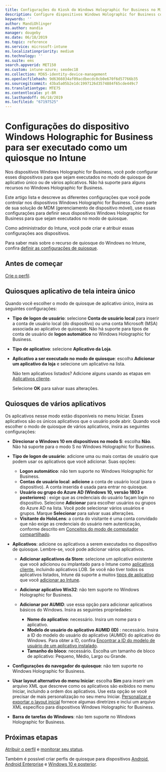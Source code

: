 ```yaml
---
title: Configurações do Kiosk do Windows Holographic for Business no Microsoft Intune – Azure | Microsoft Docs
description: Configure dispositivos Windows Holographic for Business como quiosques de aplicativo único e de vários aplicativos, personalize o menu Iniciar, adicione aplicativos, mostre a barra de tarefas e configure um navegador da Web no Intune.
keywords: ''
author: MandiOhlinger
ms.author: mandia
manager: dougeby
ms.date: 06/18/2019
ms.topic: reference
ms.service: microsoft-intune
ms.localizationpriority: medium
ms.technology: ''
ms.suite: ems
search.appverid: MET150
ms.custom: intune-azure; seodec18
ms.collection: M365-identity-device-management
ms.openlocfilehash: 9d6366034af09acdbecdc0cb0e670f6d57766b35
ms.sourcegitcommit: 43ba5a05b2e1dc1997126d3574884f65cde449c7
ms.translationtype: MTE75
ms.contentlocale: pt-BR
ms.lasthandoff: 06/18/2019
ms.locfileid: "67197525"
---
```

# <a name="windows-holographic-for-business-device-settings-to-run-as-a-kiosk-in-intune"></a>Configurações do dispositivo Windows Holographic for Business para ser executado como um quiosque no Intune

Nos dispositivos Windows Holographic for Business, você pode configurar esses dispositivos para que sejam executados no modo de quiosque de aplicativo único ou de vários aplicativos. Não há suporte para alguns recursos no Windows Holographic for Business.

Este artigo lista e descreve as diferentes configurações que você pode controlar nos dispositivos Windows Holographic for Business. Como parte de sua solução de MDM (gerenciamento de dispositivo móvel), use essas configurações para definir seus dispositivos Windows Holographic for Business para que sejam executados no modo de quiosque.

Como administrador do Intune, você pode criar e atribuir essas configurações aos dispositivos.

Para saber mais sobre o recurso de quiosque do Windows no Intune, confira [definir as configurações de quiosque](kiosk-settings.md).

## <a name="before-you-begin"></a>Antes de começar

[Crie o perfil](kiosk-settings.md#create-the-profile).

## <a name="single-full-screen-app-kiosks"></a>Quiosques aplicativo de tela inteira único

Quando você escolher o modo de quiosque de aplicativo único, insira as seguintes configurações:

- **Tipo de logon de usuário**: selecione **Conta de usuário local** para inserir a conta de usuário local (do dispositivo) ou uma conta Microsoft (MSA) associada ao aplicativo de quiosque. Não há suporte para tipos de conta de usuário de **logon automático** no Windows Holographic for Business.

- **Tipo de aplicativo**: selecione **Aplicativo da Loja**.

- **Aplicativo a ser executado no modo de quiosque**: escolha **Adicionar um aplicativo da loja** e selecione um aplicativo na lista.

    Não tem aplicativos listados? Adicione alguns usando as etapas em [Aplicativos cliente](apps-add.md).

    Selecione **OK** para salvar suas alterações.

## <a name="multi-app-kiosks"></a>Quiosques de vários aplicativos

Os aplicativos nesse modo estão disponíveis no menu Iniciar. Esses aplicativos são os únicos aplicativos que o usuário pode abrir. Quando você escolher o modo de quiosque de vários aplicativos, insira as seguintes configurações:

- **Direcionar o Windows 10 em dispositivos no modo S**: escolha **Não**. Não há suporte para o modo S no Windows Holographic for Business.

- **Tipo de logon de usuário**: adicione uma ou mais contas de usuário que podem usar os aplicativos que você adicionar. Suas opções: 

  - **Logon automático**: não tem suporte no Windows Holographic for Business.
  - **Contas de usuário local**: **adicione** a conta de usuário local (para o dispositivo). A conta inserida é usada para entrar no quiosque.
  - **Usuário ou grupo do Azure AD (Windows 10, versão 1803 e posteriores)** : exige que as credenciais do usuário façam login no dispositivo. Selecione **Adicionar** para escolher usuários ou grupos do Azure AD na lista. Você pode selecionar vários usuários e grupos. Marque **Selecionar** para salvar suas alterações.
  - **Visitante do HoloLens**: a conta do visitante é uma conta convidado que não exige as credenciais do usuário nem autenticação, conforme descrito em [Conceitos do modo de computador compartilhado](https://docs.microsoft.com/windows/configuration/set-up-shared-or-guest-pc#shared-pc-mode-concepts).

- **Aplicativos**: adicione os aplicativos a serem executados no dispositivo de quiosque. Lembre-se, você pode adicionar vários aplicativos.

  - **Adicionar aplicativos da Store**: selecione um aplicativo existente que você adicionou ou implantado para o Intune como [aplicativos cliente](apps-add.md), incluindo aplicativos LOB. Se você não tiver todos os aplicativos listados, Intune dá suporte a muitos [tipos de aplicativo](apps-add.md) que você [adicionar ao Intune](store-apps-windows.md).
  - **Adicionar aplicativo Win32**: não tem suporte no Windows Holographic for Business.
  - **Adicionar por AUMID**: use essa opção para adicionar aplicativos básicos do Windows. Insira as seguintes propriedades: 

    - **Nome do aplicativo**: necessário. Insira um nome para o aplicativo.
    - **Modelo de usuário do aplicativo AUMID (ID)** : necessário. Insira a ID do modelo do usuário do aplicativo (AUMID) do aplicativo do Windows. Para obter a ID, confira [Encontrar a ID do modelo de usuário de um aplicativo instalado](https://docs.microsoft.com/windows-hardware/customize/enterprise/find-the-application-user-model-id-of-an-installed-app).
    - **Tamanho do bloco**: necessário. Escolha um tamanho de bloco de aplicativo: Pequeno, Médio, Largo ou Grande.

- **Configurações do navegador do quiosque**: não tem suporte no Windows Holographic for Business.

- **Usar layout alternativo do menu Iniciar**: escolha **Sim** para inserir um arquivo XML que descreve como os aplicativos são exibidos no menu Iniciar, incluindo a ordem dos aplicativos. Use esta opção se você precisar de mais personalização no seu menu Iniciar. [Personalizar e exportar o layout inicial](https://docs.microsoft.com/hololens/hololens-kiosk#start-layout-for-hololens) fornece algumas diretrizes e inclui um arquivo XML específico para dispositivos Windows Holographic for Business.

- **Barra de tarefas do Windows**: não tem suporte no Windows Holographic for Business.

## <a name="next-steps"></a>Próximas etapas

[Atribuir o perfil](device-profile-assign.md) e [monitorar seu status](device-profile-monitor.md).

Também é possível criar perfis de quiosque para dispositivos [Android](device-restrictions-android.md#kiosk), [Android Enterprise](device-restrictions-android-for-work.md#dedicated-device-settings) e [Windows 10 e posterior](kiosk-settings-windows.md).
